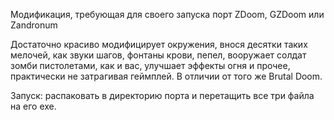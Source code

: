 Модификация, требующая для своего запуска порт ZDoom, GZDoom или Zandronum

Достаточно красиво модифицирует окружения, внося десятки таких мелочей, как звуки шагов, фонтаны крови, пепел, вооружает солдат зомби пистолетами, как и вас, улучшает эффекты огня и прочее, практически не затрагивая геймплей. В отличии от того же Brutal Doom.

Запуск: распаковать в директорию порта и перетащить все три файла на его exe.